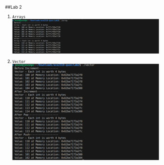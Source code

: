 ##Lab 2

1. `Arrays`
![Array lab output](images/image.png)

2. `Vector`
![vector lab output](images/image2.png)